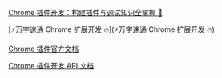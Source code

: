 [Chrome 插件开发：构建插件与调试知识全掌握 🚀](https://juejin.cn/post/7460724284673376256)

[⚡️万字速通 Chrome 扩展开发 🔥](⚡️万字速通 Chrome 扩展开发 🔥)

[Chrome 插件官方文档](https://developer.chrome.google.cn/docs/extensions?hl=zh-cn)

[Chrome 插件开发 API 文档](https://developer.chrome.com/docs/extensions/reference/api/windows?hl=zh-cn)
